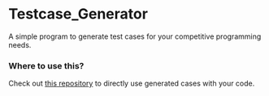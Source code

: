 # Testcase_Generator
A simple program to generate test cases for your competitive programming needs.

### Where to use this?
Check out [this repository](https://github.com/TejasvOnly/Code-Analyzer) to directly use generated cases with your code.
